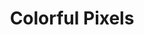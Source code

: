 ---
template: exercise
title: Colorful Pixels
level: 1
exercise: 1
category: ImagiCharm
tags: ['Level 1']
---